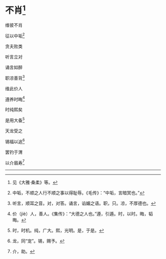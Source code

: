    

# 不肖[^1]

维彼不肖

征以中垢[^2]

贪夫败类

听言立对

诵言如醉

职凉善背[^3]

维此价人

遵养时晦[^4]

时纯熙矣

是用大备[^5]

天龙受之

锡福以追[^6]

罢钓于渭

以介眉寿[^7]

* * *

[^1]: 见《大雅·桑柔》等。
[^2]: 中垢，不顺之人行不顺之事以得耻辱。《毛传》：“中垢，言暗冥也。”
[^3]: 听言，顺耳之音。对，对答。诵言，谄媚之语。职，只。凉，不厚德也。
[^4]: 价（jiè）人，善人。《集传》：“大德之人也。”遵，引遁。时，以时。晦，韬晦。
[^5]: 时，时机。纯，广大。熙，光明。是，于是。
[^6]: 龙，同“宠”。锡，赐予。
[^7]: 介，助。